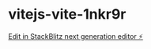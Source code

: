 # vitejs-vite-1nkr9r

[Edit in StackBlitz next generation editor ⚡️](https://stackblitz.com/~/github.com/adamsr123/vitejs-vite-1nkr9r)